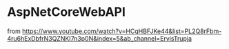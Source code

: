 # AspNetCoreWebAPI
from https://www.youtube.com/watch?v=HCqHBFJKe44&list=PL2Q8rFbm-4ru6hExDbfrN3QZNKI7n3p0N&index=5&ab_channel=ErvisTrupja
